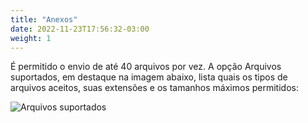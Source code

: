 ```yaml
---
title: "Anexos"
date: 2022-11-23T17:56:32-03:00
weight: 1
---
```


É permitido o envio de até 40 arquivos por vez. A opção Arquivos suportados, em destaque na imagem abaixo, lista quais os tipos de arquivos aceitos, suas extensões e os tamanhos máximos permitidos:

![Arquivos suportados](/imagens/arquivos_suportados.jpg)